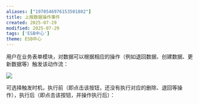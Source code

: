 ```yaml
---
aliases: ["1970546976153501802"]
title: 上报数据操作事件
created: 2025-07-29
modified: 2025-07-29
tags: ['ESB中心']
theme: ESB中心
---
```


用户在业务表单模块，对数据可以根据相应的操作（例如退回数据、创建数据、更新数据等）触发该动作流：

![](https://myhelpdoc.oss-cn-heyuan.aliyuncs.com/mdimages/b585bf590d1f7dd375336956cdb0ff9d.jpg)

可选择触发时机，执行前（即点击该按钮，还没有执行对应的删除、退回等操作），执行后（即点击该按钮，并操作执行后）：

